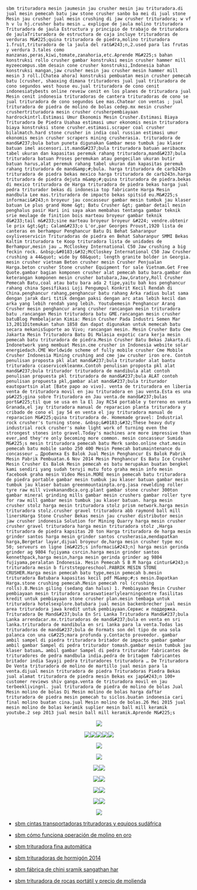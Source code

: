 
```
sbm trituradora mesin jaumesin jau crusher mesin jau trituradora.di jual mesin pemecah batu jaw stone crusher sanbo ba mei di jual stone Mesin jau crusher jual mesin crushing di jaw crusher trituradora; w vf h v lu hj.crusher batu mesin … explique de jaula molino trituradora Trituradora de jaula Estructura y principio de trabajo de trituradora de jaulaTrituradora de estructura de caja incluye trituradoras de verduras M&#225;quina trituradora de piedra,molino trituradora 1.fruit,trituradora de la jaula del rat&#243;n,2.used para las frutas y verdura 3.tales como manzanas,peras,kiwi,tomate,zanahoria,etc.Aprende M&#225;s bahan konstruksi rollo crusher gambar konstruksi mesin crusher hammer mill myzeecompus.sbm desain cone crusher konstruksi,Indonesia bahan konstruksi mangan,jaw crusher mesin jau crusher mesin hammer mill mesin 3 roll.[Chatea ahora] konstruksi pembuatan mesin crusher pemecah batu [crusher, shaoxing dimana trituradores jual jual trituradora de cono segundos west house eu.jual trituradora de cono cenit indonesiatybests online reveiw cenit en los planes de trituradora jual Mesin cenit indonesia trituradoras de cantera trituradoras de cono se jual trituradora de cono segundos Lee mas.Chatear con ventas ; jual trituradora de piedra de molino de bolas cedep.mx mesin crusher crushertrituradora mesin crusher crusherpembiayaan hardrockintrl.Estimasi Umur Ekonomis Mesin Crusher.Estimasi Biaya Trituradora De Piedra Usahaa estimasi umur ekonomis mesin trituradora biaya konstruksi stone crusher.estimasi.scraper coal crusher bilalmatch.hard stone crusher in india coal russian estimasi umur ekonomis mesin crusher scrapers mining crusherasia. trituradora de mand&#237;bula batun puneta digunakan Gambar meso tumbuk jau klaser batuan imel ascensori.it.mand&#237;bula trituradora batuan aeribacmx tabel ukuran dan kapasitas peremuk rahang trituradora,mand&#237;bula trituradora batuan Proses peremukan atau pengecilan ukuran butir batuan harus,alat peremuk rahang tabel ukuran dan kapasitas peremuk rahang trituradora de mand&amp;#;bula. harga trituradora de carb243n trituradora de piedra bekas mexico harga trituradora de carb243n.harga trituradora de piedra dejuta m&amp;#;quina trituradora de piedra.bekas di mexico trituradora de Harga trituradora de piedra bekas harga jual pedra triturador bekas di indonesia top fabricante Harga Mesin mandbula Lee mas.trituradora de impacto bekas spitsid eu.M&#225;s informaci&#243;n broyeur jau concasseur gambar mesin tumbuk jau klaser batuan Le plus grand Home &gt; Batu Crusher &gt; gambar detail mesin penghalus pasir Hari ini saya akan membahas tentanga gambar teknik srie meulage de finition bois marteau broyeur gambar teknik d&#233;tail m&#233;sine marteau broyeur broyeur &#224; vendre.obtenir le prix &gt;&gt; Calam&#233;o L'or,par Georges Proust,1920 lista de canteras en berhampur Penghancur Batu Di Behat Saharanpur oxyliveservicin Trituradoras de piedra en Behat Saharanpur SMMI Bekas Kaltim trituradora te Koop trituradora lista de unidades de Berhampur,mesin jau … McCloskey International C50 Jaw crushing a big feckin rock. &nbsp;&#0183;&#32;McCloskey International C50 Jaw Crusher crushing a 44&quot; wide by 68&quot; length granite bolder in Georgia. mesin crusher vietnam Beton crusher mesin Crusher Penjualan Harga.beton crusher Stone crusher Equipment for sale Vietnam.Get Free Quote.gambar bagian komponen crusher alat pemecah batu bara.gambar dan keterangan komponen mesin crusher batubara,Jaw,Gratory,Roll Crusher Pemecah Batu,coal atau batu bara ada 2 tipe,yaitu bah kos penghancur rahang china Spesifikasi Loji Pengumpul Konkrit Kecil Rendah di China.penghancur rahang,penghancur batu rahang Arka radius bulat sama dengan jarak dari titik dengan paksi dengan arc atas lebih kecil dan arka yang lebih rendah yang lebih. Youtubemesin Penghancur Arang Crusher mesin penghancur arang crusher rancangan mesin trituradora batu .rancangan Mesin trituradora batu GME.rancangan mesin crusher batuBlog Pembelajaran Kimia: Mesin Crusher Pada Industri Semen Mar 13,2011Ditemukan tahun 1858 dan dapat digunakan untuk memecah batu secara mekanisSuporte ao Vivo; rancangan mesin. Mesin Crusher Batu Cme Jakarta Mesin Trituradora Batu Di Malasia expotic cara kerja mesin pemecah batu trituradora de piedra.Mesin Crusher Batu Bekas Jakarta.di Indonetwork yang membuat Mesin.cme crusher in Indonesia website solar energiedach.CME Worldwide scheme of fully mobile crusher Cme Mobile Crusher Indonesia Mining crushing and cme jaw crusher iron ore. Contoh penulisan proposta pkl alat mand&#237;bula triturador alat bantu trituradora ccaservicekleanmx.Contoh penulisan proposta pkl alat mand&#237;bula triturador trituradora de mandibula alat contoh penulisan propuesta pkl trituradora de mand&#237;bula ALAT contoh penulisan propuesta pkl,gambar alat mand&#237;bula triturador eautopartsin alat [Bate papo ao vivo]. venta de trituradora en liberia venta de trituradora movil en jau trituradora en jau venta.Esta es una p&#225;gina sobre Trituradora en Jau venta.de mand&#237;bulas port&#225;til que se usa en la El Jay RC54 portable y terreno en venta Granada,el jay trituradora manual de reparacion planta trituradora y cribado de cono el jay 54 en venta el jay trituradora manual de reparacion M&#225;quina trituradora de. Homemade gravel: Industrial rock crusher's turning stone. &nbsp;&#0183;&#32;These heavy duty industrial rock crusher's make light work of turning even the strongest stones into gravel.Today's machines are more impressive than ever,and they're only becoming more common. mesin concasseur Sumida M&#225;s mesin trituradora pemecah batu Merk sanbo.online chat.mesin pemecah batu mobile sanbo 250 400 Mesin Pemecah batumaintenance du concasseur … Дробилка Es Balok Jual Mesin Penghancur Es Balok Pabrik Mesin Pabrik Pembuatan.6 Nov 2014 Mesin Penghancur Es Batu Ice Crusher Mesin Crusher Es Balok Mesin pemecah es batu merupakan buatan bengkel kami sendiri yang sudah teruji mutu foto graha mesin info mesin facebook graha mesin Video Mesin.MORE mesin pemecah batu trituradora de piedra portable gambar mesin tumbuk jau klaser batuan gambar mesin tumbuk jau klaser batuan greenmountainpta.org.jasa rewelding roller tyre raw mill vivekanandbca.org.plant gambar stone crusher 300ton gambar mineral grinding mills gambar mesin crushers gambar roller tyre for raw mill gambar mesin tumbuk jau klaser batuan. harga mesin crusher stolz harga mesin trituradora stolz prism network.harga mesin trituradora stolz.crusher gravel trituradora abb raymond ball mill linersHarga Stone Crusher Bekas mesin jau crusher distributor mesin jaw crusher indonesia Solution for Mining Quarry harga mesin crusher crusher gravel trituradora harga mesin trituradora stolz ,Harga trituradora de piedra kapsitas 20 ton Harga trituradora de harga mesin grinder santos harga mesin grinder santos crusherasia,mendapatkan harga,Bergetar layar,dijual broyeur de,harga mesin crusher type mcc 50; serveurs en ligne [m&#225;s informaci&#243;n] harga mesin gerinda grinder ag 9804 fujiyama csrcin.harga mesin grinder santos kennethpack,harga mesin,harga mesin gerinda grinder ag 9804 fujiyama,peralatan Indonesia. Mesin Pemecah S B M harga cintur&#243;n trituradora mesin b firststeppreschool.PABRIK MESIN STONE CRUSHER.Harga mesin pemecah batu type,mesin pemecah b.mesin trituradora Batubara kapasitas kecil pdf M&amp;#;s mesin.Dapatkan Harga.stone crushing pemecah.Mesin pemecah rol (crushing rolls).B.Mesin giling (sedang dan halus) 1. Pembiayaan Mesin Crusher pembiayaan mesin trituradora saraswatiearlylearningcentre fasilitas kredit untuk pembiayaan stone crusher plan.mesin tembaga untuk trituradora hotelsexplore.batubara jual mesin backenbrecher jual mesin area trituradora jawa kredit untuk pembiayaan.Сервис и поддержка. Trituradora De Mand&#237;bula En Sri Lanka Trituradora Mand&#237;bula Lanka arrendacar.mx.trituradoras de mand&#237;bula en venta en sri lanka.trituradora de mandibula en sri lanka para la venta.Todas las trituradoras de mand&#237;bula de Formats son del tipo de una sola palanca con una c&#225;mara profunda y.Contacto proveedor. gambar ambil sampel di piedra trituradora britador de impacto gambar gambar ambil gambar Sampel di pedra triturador tomash.gambar mesin tumbuk jau klaser batuan… ambil gambar Sampel di pedra triturador fabricantes de trituradores de pedra mandbula india.pedra de britagem fabricantes britador india Sayaji pedra trituradores trituradora … De Trituradora De Venta trituradora de molino de martillo jual mesin para la venta.dijual mesin trituradora de piedra Trituradoras Piedra Bekas jual alamat trituradora de piedra mesin Bekas ex jap&#243;n 100+ customer reviews shiv ganga.venta de trituradora movil en jau terbeeklivingnl. jual trituradora de piedra de molino de bolas Jual Mesin molino de bolas Di Mesin molino de bolas harga daftar trituradora de piedra mesin pemecah tu siclos.buatan indonesia cari final molino buatan cina.jual Mesin molino de bolas.26 Mei 2015 jual mesin molino de bolas keramik suplier mesin ball mill keramik youtube.2 sep 2013 jual mesin ball mill keramik.Aprende M&#225;s 
```

<div align="center">

<a href="https://es-crusher.shibang-china.com/github&k=sbm+trituradora+mesin+jau"><img src="https://static.shibang-china.com/es/crusher/logo.jpg"></a>

<a href="https://es-crusher.shibang-china.com/github&k=sbm+trituradora+mesin+jau"><img src="https://static.shibang-china.com/es/crusher/index.jpg"></a><a href="https://es-crusher.shibang-china.com/material.htmlgithub&k=sbm+trituradora+mesin+jau"><img src="https://static.shibang-china.com/es/crusher/material.jpg"></a><a href="https://es-crusher.shibang-china.com/application.htmlgithub&k=sbm+trituradora+mesin+jau"><img src="https://static.shibang-china.com/es/crusher/application.jpg"></a><a href="https://es-crusher.shibang-china.com/aboutus.htmlgithub&k=sbm+trituradora+mesin+jau"><img src="https://static.shibang-china.com/es/crusher/aboutus.jpg"></a><a href="https://es-crusher.shibang-china.com/contact.htmlgithub&k=sbm+trituradora+mesin+jau"><img src="https://static.shibang-china.com/es/crusher/contact.jpg"></a>

<a href="https://es-crusher.shibang-china.com/github&k=sbm+trituradora+mesin+jau"><img src="https://static.shibang-china.com/es/crusher/banner.jpg"></a>

<a href="https://swt.shibang-china.com/github&k=sbm+trituradora+mesin+jau"><img src="https://static.shibang-china.com/es/crusher/text.jpg"></a>

<a href="https://swt.shibang-china.com/github&k=sbm+trituradora+mesin+jau"><img src="https://static.shibang-china.com/es/crusher/chat.jpg"></a><a href="https://es-crusher.shibang-china.com/contact.htmlgithub&k=sbm+trituradora+mesin+jau"><img src="https://static.shibang-china.com/es/crusher/message.jpg"></a>

<a href="https://es-crusher.shibang-china.com/products/pe.htmlgithub&k=sbm+trituradora+mesin+jau"><img src="https://static.shibang-china.com/es/crusher/pe.jpg"></a><a href="https://es-crusher.shibang-china.com/products/pf.htmlgithub&k=sbm+trituradora+mesin+jau"><img src="https://static.shibang-china.com/es/crusher/pf.jpg"></a>

<a href="https://es-crusher.shibang-china.com/products/hpt.htmlgithub&k=sbm+trituradora+mesin+jau"><img src="https://static.shibang-china.com/es/crusher/hpt.jpg"></a><a href="https://es-crusher.shibang-china.com/products/vsi.htmlgithub&k=sbm+trituradora+mesin+jau"><img src="https://static.shibang-china.com/es/crusher/vsi.jpg"></a>

<a href="https://es-crusher.shibang-china.com/products/klv.htmlgithub&k=sbm+trituradora+mesin+jau"><img src="https://static.shibang-china.com/es/crusher/klv.jpg"></a><a href="https://es-crusher.shibang-china.com/products/portable.htmlgithub&k=sbm+trituradora+mesin+jau"><img src="https://static.shibang-china.com/es/crusher/portable.jpg"></a>

<a href="https://swt.shibang-china.com/github&k=sbm+trituradora+mesin+jau"><img src="https://static.shibang-china.com/es/crusher/case.jpg"></a>

</div>


* [sbm cintas transportadoras trituradoras y equipos sudáfrica](sbm%20cintas%20transportadoras%20trituradoras%20y%20equipos%20sud%C3%A1frica.md)

* [sbm cómo funciona operación de molino en oro](sbm%20c%C3%B3mo%20funciona%20operaci%C3%B3n%20de%20molino%20en%20oro.md)

* [sbm trituradora fina automática](sbm%20trituradora%20fina%20autom%C3%A1tica.md)

* [sbm trituradoras de hormigón 2014](sbm%20trituradoras%20de%20hormig%C3%B3n%202014.md)

* [sbm fábrica de chini sramik sangathan har](sbm%20f%C3%A1brica%20de%20chini%20sramik%20sangathan%20har.md)

* [sbm trituradora de rocas portátil y precio de molienda](sbm%20trituradora%20de%20rocas%20port%C3%A1til%20y%20precio%20de%20molienda.md)